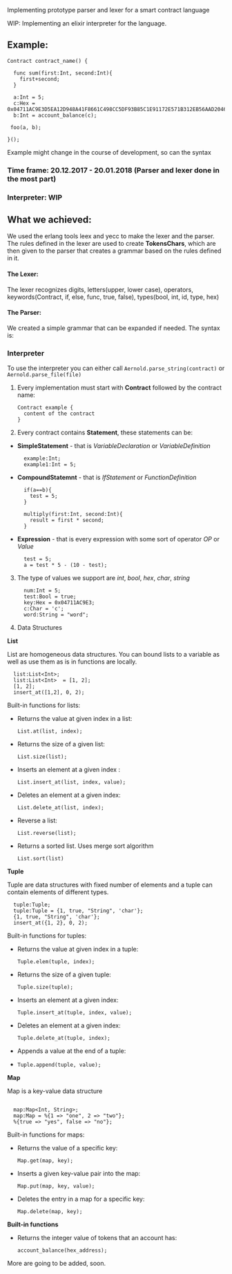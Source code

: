 Implementing prototype parser and lexer for a smart contract language

WIP: Implementing an elixir interpreter for the language.

## Example:

```
Contract contract_name() {

  func sum(first:Int, second:Int){
    first+second;
  }

  a:Int = 5;
  c:Hex = 0x04711AC9E3D5EA12D948A41F8661C498CC5DF93B85C1E91172E571B312EB56AAD2046845456FA416F3DF5D04954AD6E6C6A8FF13A11DA574542B56F58DEFF052E4;
  b:Int = account_balance(c);

 foo(a, b);

}();
```
Example might change in the course of development, so can the syntax

### Time frame: 20.12.2017 - 20.01.2018 (Parser and lexer done in the most part)
### Interpreter: WIP

## What we achieved:
We used the erlang tools leex and yecc to make the lexer and the parser. The rules defined in the lexer are used to create **TokensChars**, which are then given to the parser that creates a grammar based on the rules defined in it.

#### The Lexer:
The lexer recognizes digits, letters(upper, lower case), operators, keywords(Contract, if, else, func, true, false), types(bool, int, id, type, hex)

#### The Parser:
We created a simple grammar that can be expanded if needed. The syntax is:

### Interpreter
To use the interpreter you can either call `Aernold.parse_string(contract)` or `Aernold.parse_file(file)`

1. Every implementation must start with **Contract** followed by the contract name:

    ```
    Contract example {
      content of the contract
    }
    ```

2. Every contract contains **Statement**, these statements can be:

  - **SimpleStatement** - that is *VariableDeclaration* or *VariableDefinition*

    ```
      example:Int;
      example1:Int = 5;
    ```

  - **CompoundStatemnt** - that is *IfStatement* or *FunctionDefinition*

    ```
      if(a==b){
        test = 5;
      }

      multiply(first:Int, second:Int){
        result = first * second;
      }
    ```

  - **Expression** - that is every expression with some sort of operator *OP* or *Value*

    ```
      test = 5;
      a = test * 5 - (10 - test);
    ```

3. The type of values we support are *int*, *bool*, *hex*, *char*, *string*

    ```
      num:Int = 5;
      test:Bool = true;
      key:Hex = 0x04711AC9E3;
      c:Char = 'c';
      word:String = "word";
    ```

4. Data Structures

  **List**

 List are homogeneous data structures. You can bound lists to a variable as well as use them as is in functions are locally.

  ```
    list:List<Int>;
    list:List<Int>  = [1, 2];
    [1, 2];
    insert_at([1,2], 0, 2);
  ```

  Built-in functions for lists:

  - Returns the value at given index in a list:

    `List.at(list, index);`

  - Returns the size of a given list:

    `List.size(list);`

  - Inserts an element at a given index :

    `List.insert_at(list, index, value);`

  - Deletes an element at a given index:

    `List.delete_at(list, index);`

  - Reverse a list:

    `List.reverse(list);`

  - Returns a sorted list. Uses merge sort algorithm

    `List.sort(list)`

  **Tuple**

  Tuple are data structures with fixed number of elements and a tuple can
  contain elements of different types.

  ```
    tuple:Tuple;
    tuple:Tuple = {1, true, "String", 'char'};
    {1, true, "String", 'char'};
    insert_at({1, 2}, 0, 2);

  ```

  Built-in functions for tuples:

  - Returns the value at given index in a tuple:

    `Tuple.elem(tuple, index);`

  - Returns the size of a given tuple:

    `Tuple.size(tuple);`

  - Inserts an element at a given index:

    `Tuple.insert_at(tuple, index, value);`

  - Deletes an element at a given index:

    `Tuple.delete_at(tuple, index);`

  - Appends a value at the end of a tuple:

  - `Tuple.append(tuple, value);`

  **Map**

  Map is a key-value data structure

  ```

    map:Map<Int, String>;
    map:Map = %{1 => "one", 2 => "two"};
    %{true => "yes", false => "no"};

  ```

  Built-in functions for maps:

  - Returns the value of a specific key:

    `Map.get(map, key);`

  - Inserts a given key-value pair into the map:

    `Map.put(map, key, value);`

  - Deletes the entry in a map for a specific key:

    `Map.delete(map, key);`  

  **Built-in functions**

  - Returns the integer value of tokens that an account has:

    `account_balance(hex_address);`

  More are going to be added, soon.
